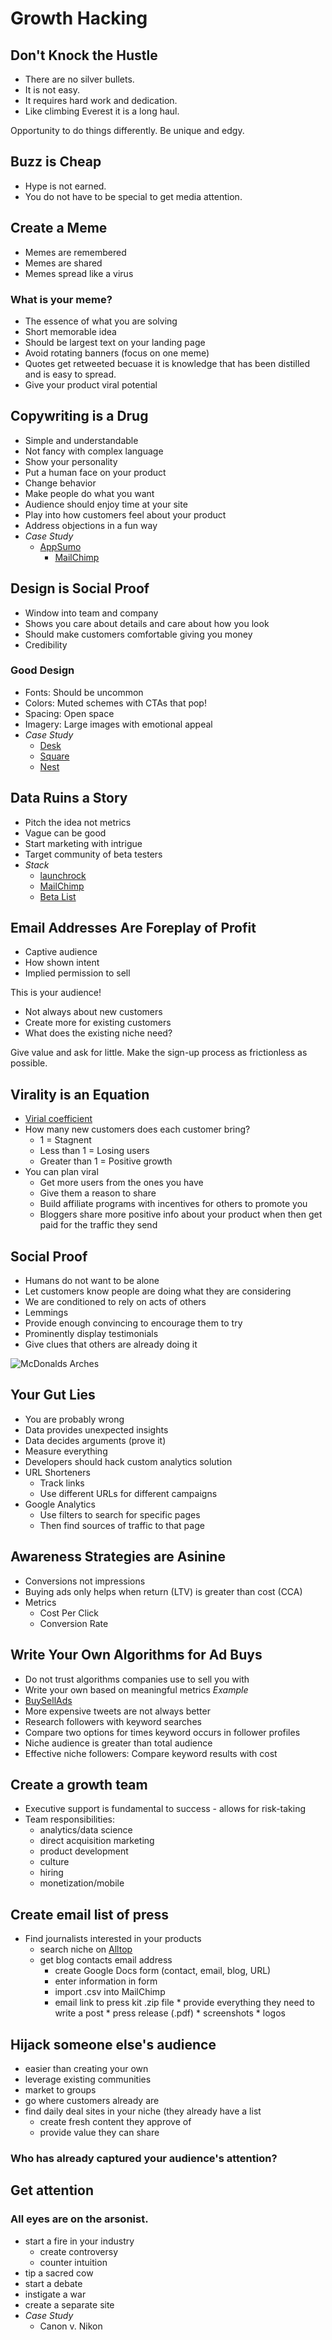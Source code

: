 # Growth Hacking

## Don't Knock the Hustle
* There are no silver bullets.
* It is not easy.
* It requires hard work and dedication.
* Like climbing Everest it is a long haul.

Opportunity to do things differently. Be unique and edgy.

## Buzz is Cheap
* Hype is not earned.
* You do not have to be special to get media attention.

## Create a Meme
* Memes are remembered
* Memes are shared
* Memes spread like a virus

### What is your meme?
* The essence of what you are solving
* Short memorable idea
* Should be largest text on your landing page
* Avoid rotating banners (focus on one meme)
* Quotes get retweeted becuase it is knowledge that has been distilled and is easy to spread.
* Give your product viral potential

## Copywriting is a Drug
* Simple and understandable
* Not fancy with complex language
* Show your personality
* Put a human face on your product
* Change behavior
* Make people do what you want
* Audience should enjoy time at your site
* Play into how customers feel about your product
* Address objections in a fun way
* *Case Study*
  * [AppSumo](http://www.appsumo.com) 
	* [MailChimp](http://mailchimp.com)

## Design is Social Proof
* Window into team and company
* Shows you care about details and care about how you look
* Should make customers comfortable giving you money
* Credibility

### Good Design
* Fonts: Should be uncommon
* Colors: Muted schemes with CTAs that pop!
* Spacing: Open space
* Imagery: Large images with emotional appeal
* *Case Study*
	* [Desk](http://www.desk.com)
	* [Square](https://squareup.com/)
	* [Nest](http://nest.com)

## Data Ruins a Story
* Pitch the idea not metrics
* Vague can be good
* Start marketing with intrigue
* Target community of beta testers
* *Stack* 
	* [launchrock](http://launchrock.co)
	* [MailChimp](http://mailchimp.com)
	* [Beta List](http://betali.st)	
	
## Email Addresses Are Foreplay of Profit
* Captive audience
* How shown intent
* Implied permission to sell

This is your audience!
* Not always about new customers
* Create more for existing customers
* What does the existing niche need?

Give value and ask for little. Make the sign-up process as frictionless as possible.

## Virality is an Equation
* [Virial coefficient](http://en.wikipedia.org/wiki/Virial_coefficient)
* How many new customers does each customer bring?
	* 1 = Stagnent
	* Less than 1 = Losing users
	* Greater than 1 = Positive growth
*  You can plan viral
	* Get more users from the ones you have
	* Give them a reason to share
	* Build affiliate programs with incentives for others to promote you
	* Bloggers share more positive info about your product when then get paid for the traffic they send

## Social Proof
* Humans do not want to be alone
* Let customers know people are doing what they are considering
* We are conditioned to rely on acts of others
* Lemmings
* Provide enough convincing to encourage them to try
* Prominently display testimonials
* Give clues that others are already doing it

![McDonalds Arches](http://static.neatorama.com/images/2007-08/retro-mcdonald-sign.jpg "Over 100 Million Sold")

## Your Gut Lies
* You are probably wrong
* Data provides unexpected insights
* Data decides arguments (prove it)
* Measure everything
* Developers should hack custom analytics solution
* URL Shorteners
	* Track links
	* Use different URLs for different campaigns
* Google Analytics
	* Use filters to search for specific pages
	* Then find sources of traffic to that page

## Awareness Strategies are Asinine
* Conversions not impressions
* Buying ads only helps when return (LTV) is greater than cost (CCA)
* Metrics
	* Cost Per Click
	* Conversion Rate

## Write Your Own Algorithms for Ad Buys
* Do not trust algorithms companies use to sell you with
* Write your own based on meaningful metrics
*Example*
* [BuySellAds](http://buysellads.com)
* More expensive tweets are not always better
* Research followers with keyword searches
* Compare two options for times keyword occurs in follower profiles
* Niche audience is greater than total audience
* Effective niche followers: Compare keyword results with cost

## Create a growth team
* Executive support is fundamental to success - allows for risk-taking 
* Team responsibilities: 
	* analytics/data science
	* direct acquisition marketing
	* product development
	* culture 
	* hiring
	* monetization/mobile

## Create email list of press
* Find journalists interested in your products
	* search niche on [Alltop](http://alltop.com/)
	* get blog contacts email address
        * create Google Docs form (contact, email, blog, URL)
        * enter information in form
        * import .csv into MailChimp
        * email link to press kit .zip file
                * provide everything they need to write a post
                * press release (.pdf)
                * screenshots
                * logos

## Hijack someone else's audience
* easier than creating your own
* leverage existing communities
* market to groups
* go where customers already are
* find daily deal sites in your niche (they already have a list
	* create fresh content they approve of
	* provide value they can share

### Who has already captured your audience's attention?

## Get attention

### All eyes are on the arsonist.

* start a fire in your industry
	* create controversy 
	* counter intuition 
* tip a sacred cow
* start a debate
* instigate a war
* create a separate site
* *Case Study*
	* Canon v. Nikon
